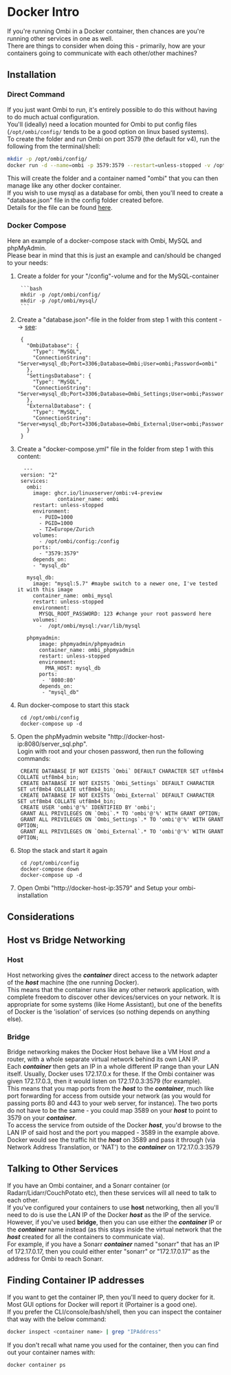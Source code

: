 # Docker Intro

If you're running Ombi in a Docker container, then chances are you're running other services in one as well.  
There are things to consider when doing this - primarily, how are your containers going to communicate with each other/other machines?  

## Installation

### Direct Command

If you just want Ombi to run, it's entirely possible to do this without having to do much actual configuration.  
You'll (ideally) need a location mounted for Ombi to put config files (`/opt/ombi/config/` tends to be a good option on linux based systems).  
To create the folder and run Ombi on port 3579 (the default for v4), run the following from the terminal/shell:  

```bash
mkdir -p /opt/ombi/config/
docker run -d --name=ombi -p 3579:3579 --restart=unless-stopped -v /opt/ombi/config:/config linuxserver/ombi:v4-preview
```

This will create the folder and a container named "ombi" that you can then manage like any other docker container.  
If you wish to use mysql as a database for ombi, then you'll need to create a "database.json" file in the config folder created before.  
Details for the file can be found [here](https://github.com/tidusjar/Ombi/wiki/Using-a-different-database).  

### Docker Compose

Here an example of a docker-compose stack with Ombi, MySQL and phpMyAdmin.  
Please bear in mind that this is just an example and can/should be changed to your needs:  

1. Create a folder for your "/config"-volume and for the MySQL-container  

        ```bash
        mkdir -p /opt/ombi/config/
        mkdir -p /opt/ombi/mysql/
        ``` 

1. Create a "database.json"-file in the folder from step 1 with this content --> [see](https://github.com/tidusjar/Ombi/wiki/Using-a-different-database):

        {
          "OmbiDatabase": {
            "Type": "MySQL",
            "ConnectionString": "Server=mysql_db;Port=3306;Database=Ombi;User=ombi;Password=ombi"
          },
          "SettingsDatabase": {
            "Type": "MySQL",
            "ConnectionString": "Server=mysql_db;Port=3306;Database=Ombi_Settings;User=ombi;Password=ombi"
          },
          "ExternalDatabase": {
            "Type": "MySQL",
            "ConnectionString": "Server=mysql_db;Port=3306;Database=Ombi_External;User=ombi;Password=ombi"
          }
        }

1. Create a "docker-compose.yml" file in the folder from step 1 with this content:

         ---
        version: "2"
        services:
          ombi:
            image: ghcr.io/linuxserver/ombi:v4-preview
                    container_name: ombi
            restart: unless-stopped
            environment:
              - PUID=1000
              - PGID=1000
              - TZ=Europe/Zurich
            volumes:
              - /opt/ombi/config:/config
            ports:
              - "3579:3579"
            depends_on:
            - "mysql_db"

          mysql_db:
            image: "mysql:5.7" #maybe switch to a newer one, I've tested it with this image
            container_name: ombi_mysql
            restart: unless-stopped
            environment:
              MYSQL_ROOT_PASSWORD: 123 #change your root password here
            volumes:
              -  /opt/ombi/mysql:/var/lib/mysql

          phpmyadmin:
              image: phpmyadmin/phpmyadmin
              container_name: ombi_phpmyadmin
              restart: unless-stopped
              environment:
                PMA_HOST: mysql_db
              ports:
               - '8080:80'
              depends_on:
               - "mysql_db"

1. Run docker-compose to start this stack

        cd /opt/ombi/config
        docker-compose up -d

1. Open the phpMyadmin website "http://docker-host-ip:8080/server_sql.php".  
Login with root and your chosen password, then run the following commands:

        CREATE DATABASE IF NOT EXISTS `Ombi` DEFAULT CHARACTER SET utf8mb4 COLLATE utf8mb4_bin;
        CREATE DATABASE IF NOT EXISTS `Ombi_Settings` DEFAULT CHARACTER SET utf8mb4 COLLATE utf8mb4_bin;
        CREATE DATABASE IF NOT EXISTS `Ombi_External` DEFAULT CHARACTER SET utf8mb4 COLLATE utf8mb4_bin;
        CREATE USER 'ombi'@'%' IDENTIFIED BY 'ombi';
        GRANT ALL PRIVILEGES ON `Ombi`.* TO 'ombi'@'%' WITH GRANT OPTION;
        GRANT ALL PRIVILEGES ON `Ombi_Settings`.* TO 'ombi'@'%' WITH GRANT OPTION;
        GRANT ALL PRIVILEGES ON `Ombi_External`.* TO 'ombi'@'%' WITH GRANT OPTION;

1. Stop the stack and start it again

        cd /opt/ombi/config
        docker-compose down 
        docker-compose up -d

1. Open Ombi "http://docker-host-ip:3579" and Setup your ombi-installation

## Considerations

## Host vs Bridge Networking

### Host

Host networking gives the *__container__* direct access to the network adapter of the *__host__* machine (the one running Docker).  
This means that the container runs like any other network application, with complete freedom to discover other devices/services on your network. It is appropriate for some systems (like Home Assistant), but one of the benefits of Docker is the 'isolation' of services (so nothing depends on anything else).  

### Bridge

Bridge networking makes the Docker Host behave like a VM Host *and* a router, with a whole separate virtual network behind its own LAN IP.  
Each *__container__* then gets an IP in a whole different IP range than your LAN itself. Usually, Docker uses 172.17.0.x for these. If the Ombi container was given 172.17.0.3, then it would listen on 172.17.0.3:3579 (for example).  
This means that you map ports from the *__host__* to the *__container__*, much like port forwarding for access from outside your network (as you would for passing ports 80 and 443 to your web server, for instance). The two ports do not have to be the same - you could map 3589 on your *__host__* to point to 3579 on your *__container__*.  
To access the service from outside of the Docker *__host__*, you'd browse to the LAN IP of said host and the port you mapped - 3589 in the example above. Docker would see the traffic hit the *__host__* on 3589 and pass it through (via Network Address Translation, or 'NAT') to the *__container__* on 172.17.0.3:3579

## Talking to Other Services

If you have an Ombi container, and a Sonarr container (or Radarr/Lidarr/CouchPotato etc), then these services will all need to talk to each other.  
If you've configured your containers to use __host__ networking, then all you'll need to do is use the LAN IP of the Docker *__host__* as the IP of the service.  
However, if you've used __bridge__, then you can use either the *__container__* IP or the *__container__* name instead (as this stays inside the virtual network that the *__host__* created for all the containers to communicate via).  
For example, if you have a Sonarr *__container__* named "sonarr" that has an IP of 172.17.0.17, then you could either enter "sonarr" or "172.17.0.17" as the address for Ombi to reach Sonarr.  

## Finding Container IP addresses

If you want to get the container IP, then you'll need to query docker for it.  
Most GUI options for Docker will report it (Portainer is a good one).  
If you prefer the CLI/console/bash/shell, then you can inspect the container that way with the below command:

``` bash
docker inspect <container name> | grep "IPAddress"
```

If you don't recall what name you used for the container, then you can find out your container names with:

``` bash
docker container ps
```
